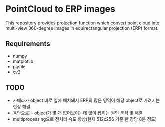 # PointCloud to ERP images
This repository provides projection function which convert point cloud into multi-view 360-degree images in equirectangular projection (ERP) format.

## Requirements
- numpy
- matplotlib
- plyfile
- cv2

## TODO
- 카메라가 object 바로 옆에 배치돼서 ERP의 많은 영역이 해당 object로 가려지는 현상 해결
- 육안으로는 object가 몇 개 없어보이는데 많이 잡히는 원인 분석 및 해결
- multiprocessing으로 전처리 속도 향상(현재 512x256 기준 한 장당 8분 정도)
